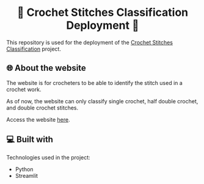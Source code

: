 <h1 align="center" id="title">🧶 Crochet Stitches Classification Deployment 🧶</h1>

<p id="description">This repository is used for the deployment of the <a href="https://github.com/stephanieyolandaa/crochet-stitches-classification">Crochet Stitches Classification</a> project.</p>

<h2>🌐 About the website</h2>
<p>The website is for crocheters to be able to identify the stitch used in a crochet work.</p>
<p>As of now, the website can only classify single crochet, half double crochet, and double crochet stitches.</p>

<p>Access the website <a href="https://whatstitchisthis.streamlit.app">here</a>.</p>
  
<h2>💻 Built with</h2>

Technologies used in the project:

*   Python
*   Streamlit
